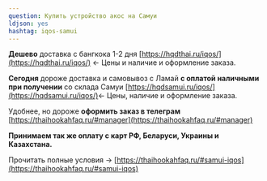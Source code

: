 ```yaml
---
question: Купить устройство акос на Самуи
ldjson: yes
hashtag: iqos-samui
---
```


**Дешево** доставка с бангкока 1-2 дня [https://hqdthai.ru/iqos/](https://hqdthai.ru/iqos/) <- Цены и наличие и оформление заказа.

**Сегодня** дороже доставка и самовывоз с Ламай **с оплатой наличными при получении** со склада Самуи [https://hqdsamui.ru/iqos/](https://hqdsamui.ru/iqos/)<- Цены, наличие и оформление заказа.

Удобнее, но дороже **оформить заказ в телеграм** [https://thaihookahfaq.ru/#manager](https://thaihookahfaq.ru/#manager)

**Принимаем так же оплату с карт РФ, Беларуси, Украины и Казахстана.**

Прочитать полные условия -> [https://thaihookahfaq.ru/#samui-iqos](https://thaihookahfaq.ru/#samui-iqos)
